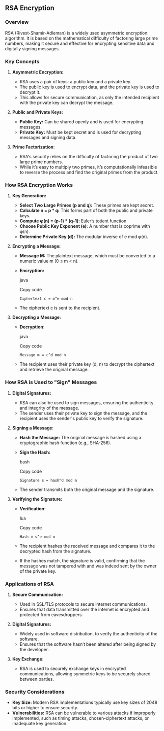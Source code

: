 ## RSA Encryption

### Overview

RSA (Rivest-Shamir-Adleman) is a widely used asymmetric encryption algorithm. It is based on the mathematical difficulty of factoring large prime numbers, making it secure and effective for encrypting sensitive data and digitally signing messages.

### Key Concepts

1. **Asymmetric Encryption:**
    
    - RSA uses a pair of keys: a public key and a private key.
    - The public key is used to encrypt data, and the private key is used to decrypt it.
    - This allows for secure communication, as only the intended recipient with the private key can decrypt the message.
2. **Public and Private Keys:**
    
    - **Public Key:** Can be shared openly and is used for encrypting messages.
    - **Private Key:** Must be kept secret and is used for decrypting messages and signing data.
3. **Prime Factorization:**
    
    - RSA's security relies on the difficulty of factoring the product of two large prime numbers.
    - While it’s easy to multiply two primes, it’s computationally infeasible to reverse the process and find the original primes from the product.

### How RSA Encryption Works

1. **Key Generation:**
    
    - **Select Two Large Primes (p and q):** These primes are kept secret.
    - **Calculate n = p * q:** This forms part of both the public and private keys.
    - **Compute φ(n) = (p-1) * (q-1):** Euler’s totient function.
    - **Choose Public Key Exponent (e):** A number that is coprime with φ(n).
    - **Determine Private Key (d):** The modular inverse of e mod φ(n).
2. **Encrypting a Message:**
    
    - **Message M:** The plaintext message, which must be converted to a numeric value m (0 ≤ m < n).
    - **Encryption:**
        
        java
        
        Copy code
        
        `Ciphertext c = m^e mod n`
        
    - The ciphertext c is sent to the recipient.
3. **Decrypting a Message:**
    
    - **Decryption:**
        
        java
        
        Copy code
        
        `Message m = c^d mod n`
        
    - The recipient uses their private key (d, n) to decrypt the ciphertext and retrieve the original message.

### How RSA is Used to "Sign" Messages

1. **Digital Signatures:**
    
    - RSA can also be used to sign messages, ensuring the authenticity and integrity of the message.
    - The sender uses their private key to sign the message, and the recipient uses the sender's public key to verify the signature.
2. **Signing a Message:**
    
    - **Hash the Message:** The original message is hashed using a cryptographic hash function (e.g., SHA-256).
    - **Sign the Hash:**
        
        bash
        
        Copy code
        
        `Signature s = hash^d mod n`
        
    - The sender transmits both the original message and the signature.
3. **Verifying the Signature:**
    
    - **Verification:**
        
        lua
        
        Copy code
        
        `Hash = s^e mod n`
        
    - The recipient hashes the received message and compares it to the decrypted hash from the signature.
    - If the hashes match, the signature is valid, confirming that the message was not tampered with and was indeed sent by the owner of the private key.

### Applications of RSA

1. **Secure Communication:**
    
    - Used in SSL/TLS protocols to secure internet communications.
    - Ensures that data transmitted over the internet is encrypted and protected from eavesdroppers.
2. **Digital Signatures:**
    
    - Widely used in software distribution, to verify the authenticity of the software.
    - Ensures that the software hasn’t been altered after being signed by the developer.
3. **Key Exchange:**
    
    - RSA is used to securely exchange keys in encrypted communications, allowing symmetric keys to be securely shared between parties.

### Security Considerations

- **Key Size:** Modern RSA implementations typically use key sizes of 2048 bits or higher to ensure security.
- **Vulnerabilities:** RSA can be vulnerable to various attacks if improperly implemented, such as timing attacks, chosen-ciphertext attacks, or inadequate key generation.
